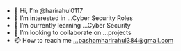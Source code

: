 - 👋 Hi, I’m @harirahul0117
- 👀 I’m interested in ...Cyber Security Roles
- 🌱 I’m currently learning ...Cyber Security
- 💞️ I’m looking to collaborate on ...projects
- 📫 How to reach me ...pashamharirahul384@gmail.com

<!---
harirahul0117/harirahul0117 is a ✨ special ✨ repository because its `README.md` (this file) appears on your GitHub profile.
You can click the Preview link to take a look at your changes.
--->
